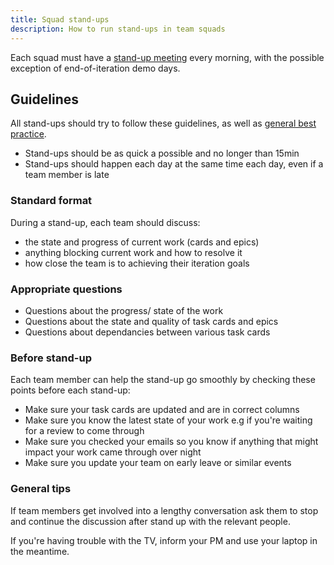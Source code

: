 ```yaml
---
title: Squad stand-ups
description: How to run stand-ups in team squads
---
```


Each squad must have a [stand-up meeting](https://en.wikipedia.org/wiki/Stand-up_meeting) every morning, with the possible exception of end-of-iteration demo days.

## Guidelines

All stand-ups should try to follow these guidelines, as well as [general best practice](https://martinfowler.com/articles/itsNotJustStandingUp.html).

- Stand-ups should be as quick a possible and no longer than 15min
- Stand-ups should happen each day at the same time each day, even if a team member is late

### Standard format

During a stand-up, each team should discuss:

- the state and progress of current work (cards and epics)
- anything blocking current work and how to resolve it
- how close the team is to achieving their iteration goals

### Appropriate questions

- Questions about the progress/ state of the work
- Questions about the state and quality of task cards and epics
- Questions about dependancies between various task cards

### Before stand-up

Each team member can help the stand-up go smoothly by checking these points before each stand-up:

- Make sure your task cards are updated and are in correct columns
- Make sure you know the latest state of your work e.g if you're waiting for a review to come through
- Make sure you checked your emails so you know if anything that might impact your work came through over night
- Make sure you update your team on early leave or similar events

### General tips

If team members get involved into a lengthy conversation ask them to stop and continue the discussion after stand up with the relevant people.

If you're having trouble with the TV, inform your PM and use your laptop in the meantime.
